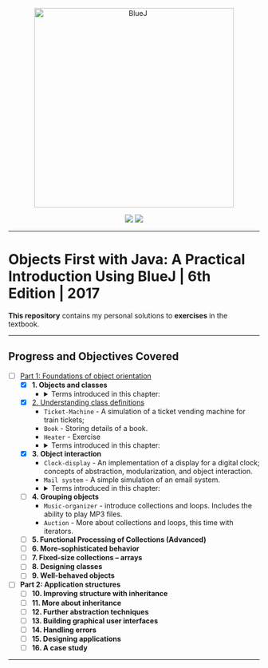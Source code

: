 <p align="center">
  <a href="https://www.amazon.com/Objects-First-Java-Practical-Introduction/dp/0134477367">
    <img
    src="https://www.pearsonhighered.com/assets/bigcovers/0/1/3/4/0134477367.jpg"
    height="400"
    title="Objects First with Java: A Practical Introduction Using BlueJ"
    alt="BlueJ">
  </a>
</p>
<p align="center">
<img src="https://img.shields.io/badge/In%20Progress-Chapter 4: Grouping Objects-blue.svg" />
  <img src="https://img.shields.io/badge/Made%20With-Java 8-green.svg" />
</p>

---

# Objects First with Java: A Practical Introduction Using BlueJ | 6th Edition | 2017

**This repository** contains my personal solutions to **exercises** in the textbook.

---

## Progress and Objectives Covered

- [ ] [Part 1: Foundations of object orientation](https://bit.ly/3o50Rz4)
  - [x] **1. Objects and classes**
    - <details>
        <summary>Terms introduced in this chapter:</summary>
        object, class, instance, method, signature, parameter, type, state, source code,
        return value, compiler
      </details>
  - [x] [2. Understanding class definitions](https://bit.ly/3fHCnZo)
    - `Ticket-Machine` - A simulation of a ticket vending machine for train tickets;
    - `Book` - Storing details of a book.
    - `Heater` - Exercise
    - <details>
        <summary>Terms introduced in this chapter:</summary>
        field, instance variable, constructor, method, method header, method body,
        actual parameter, formal parameter, accessor, mutator, declaration, initialization,
        block, statement, assignment statement, conditional statement, return statement,
        return type, comment, expression, operator, variable, local variable, scope, lifetime
      </details>
  - [x] **3. Object interaction**
    - `Clock-display` - An implementation of a display for a digital clock; concepts of abstraction,
      modularization, and object interaction.
    - `Mail system` - A simple simulation of an email system.
    - <details>
        <summary>Terms introduced in this chapter:</summary>
        abstraction, modularization, divide and conquer, class diagram, object diagram,
        object reference, overloading, internal method call, external method call, dot
        notation, debugger, breakpoint
      </details>
  - [ ] **4. Grouping objects**
    - `Music-organizer` - introduce collections and loops. Includes the ability to play MP3 files.
    - `Auction` - More about collections and loops, this time with iterators.
  - [ ] **5. Functional Processing of Collections (Advanced)**
  - [ ] **6. More-sophisticated behavior**
  - [ ] **7. Fixed-size collections – arrays**
  - [ ] **8. Designing classes**
  - [ ] **9. Well-behaved objects**
- [ ] **Part 2: Application structures**
  - [ ] **10. Improving structure with inheritance**
  - [ ] **11. More about inheritance**
  - [ ] **12. Further abstraction techniques**
  - [ ] **13. Building graphical user interfaces**
  - [ ] **14. Handling errors**
  - [ ] **15. Designing applications**
  - [ ] **16. A case study**

---
